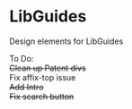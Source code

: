 # LibGuides
Design elements for LibGuides

To Do: <br>
<s>Clean up Patent divs</s><br>
Fix affix-top issue<br>
<s>Add Intro</s><br>
<s>Fix search button</s><br>
